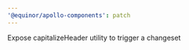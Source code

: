 ```yaml
---
'@equinor/apollo-components': patch
---
```


Expose capitalizeHeader utility to trigger a changeset
